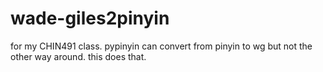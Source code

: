 # wade-giles2pinyin

for my CHIN491 class. pypinyin can convert from pinyin to wg but not the other way around. this does that.

